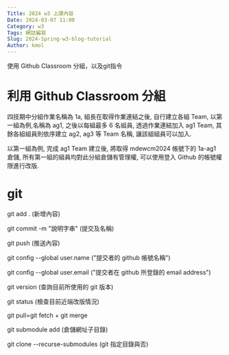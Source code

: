 ```yaml
---
Title: 2024 w3 上課內容
Date: 2024-03-07 11:00
Category: w3
Tags: 網誌編寫
Slug: 2024-Spring-w3-blog-tutorial
Author: kmol
---
```


使用 Github Classroom 分組，以及git指令

<!-- PELICAN_END_SUMMARY -->

# 利用 Github Classroom 分組
四技期中分組作業名稱為 1a, 組長在取得作業連結之後, 自行建立各組 Team, 以第一組為例,名稱為 ag1, 之後以每組最多 6 名組員, 透過作業連結加入 ag1 Team, 其餘各組組員則依序建立 ag2, ag3 等 Team 名稱, 讓該組組員可以加入.

以第一組為例, 完成 ag1 Team 建立後, 將取得 mdewcm2024 帳號下的 1a-ag1 倉儲, 所有第一組的組員均對此分組倉儲有管理權, 可以使用登入 Github 的帳號權限進行改版.

# git
git add . (新增內容)

git commit -m "說明字串" (提交及名稱)

git push (推送內容)

git config --global user.name ("提交者的 github 帳號名稱")

git config --global user.email ("提交者在 github 所登錄的 email address")

git version (查詢目前所使用的 git 版本)

git status (檢查目前近端改版情況)

git pull=git fetch + git merge

git submodule add (倉儲網址子目錄)

git clone --recurse-submodules (git 指定目錄與否)